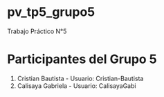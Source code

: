 # pv_tp5_grupo5
Trabajo Práctico N°5

# Participantes del Grupo 5
1. Cristian Bautista - Usuario: Cristian-Bautista
2. Calisaya Gabriela - Usuario: CalisayaGabi
